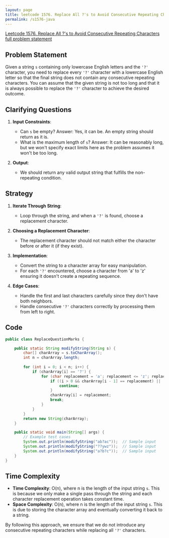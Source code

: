```yaml
---
layout: page
title: leetcode 1576. Replace All ?'s to Avoid Consecutive Repeating Characters
permalink: /s1576-java
---
```

[Leetcode 1576. Replace All ?'s to Avoid Consecutive Repeating Characters full problem statement](https://algoadvance.github.io/algoadvance/l1576)
## Problem Statement

Given a string `s` containing only lowercase English letters and the `'?'` character, you need to replace every `'?'` character with a lowercase English letter so that the final string does not contain any consecutive repeating characters. You can assume that the given string is not too long and that it is always possible to replace the `'?'` character to achieve the desired outcome.

## Clarifying Questions

1. **Input Constraints**:
   - Can `s` be empty? Answer: Yes, it can be. An empty string should return as it is.
   - What is the maximum length of `s`? Answer: It can be reasonably long, but we won't specify exact limits here as the problem assumes it won't be too long.

2. **Output**:
   - We should return any valid output string that fulfills the non-repeating condition.

## Strategy

1. **Iterate Through String**:
   - Loop through the string, and when a `'?'` is found, choose a replacement character.
   
2. **Choosing a Replacement Character**:
   - The replacement character should not match either the character before or after it (if they exist).

3. **Implementation**:
   - Convert the string to a character array for easy manipulation.
   - For each `'?'` encountered, choose a character from 'a' to 'z' ensuring it doesn't create a repeating sequence.
   
4. **Edge Cases**:
   - Handle the first and last characters carefully since they don't have both neighbors.
   - Handle consecutive `'?'` characters correctly by processing them from left to right.

## Code

```java
public class ReplaceQuestionMarks {

    public static String modifyString(String s) {
        char[] charArray = s.toCharArray();
        int n = charArray.length;
        
        for (int i = 0; i < n; i++) {
            if (charArray[i] == '?') {
                for (char replacement = 'a'; replacement <= 'z'; replacement++) {
                    if ((i > 0 && charArray[i - 1] == replacement) || (i < n - 1 && charArray[i + 1] == replacement)) {
                        continue;
                    }
                    charArray[i] = replacement;
                    break;
                }
            }
        }
        return new String(charArray);
    }

    public static void main(String[] args) {
        // Example test cases
        System.out.println(modifyString("ab?ac"));  // Sample input
        System.out.println(modifyString("??ywz"));  // Sample input
        System.out.println(modifyString("a?b?c"));  // Sample input
    }
}
```

## Time Complexity

- **Time Complexity**: O(n), where n is the length of the input string `s`. This is because we only make a single pass through the string and each character replacement operation takes constant time.
- **Space Complexity**: O(n), where n is the length of the input string `s`. This is due to storing the character array and eventually converting it back to a string.

By following this approach, we ensure that we do not introduce any consecutive repeating characters while replacing all `'?'` characters.
